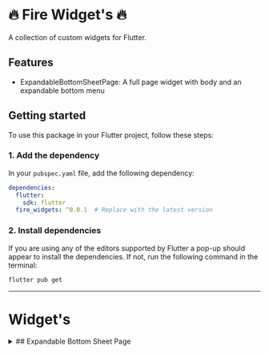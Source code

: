 # 🔥 Fire Widget's 🔥

A collection of custom widgets for Flutter.


## Features

- ExpandableBottomSheetPage: A full page widget with body and an expandable bottom menu

## Getting started

To use this package in your Flutter project, follow these steps:

### 1. Add the dependency

In your `pubspec.yaml` file, add the following dependency:

```yaml
dependencies:
  flutter:
    sdk: flutter
  fire_widgets: ^0.0.1  # Replace with the latest version
```
### 2. Install dependencies
If you are using any of the editors supported by Flutter a pop-up should appear to install the dependencies. If not, run the following command in the terminal:
```bash
flutter pub get
```
***
# Widget's

<details>
<summary>## Expandable Bottom Sheet Page</summary>

### Description
This widget consists of a complete page, with a body and an expandable bottom menu.

### Usage

Use it like any other Flutter widget. But be aware that it is a complete page, so place it as the root of your page. If you want, you can place it inside a Scaffold or another base at this same type.
Here is an usage example:

```dart
void main() {
  runApp(const ExpandableBottomSheetApp());
}

class ExpandableBottomSheetApp extends StatelessWidget {
  const ExpandableBottomSheetApp({super.key});

  @override
  Widget build(BuildContext context) {
    final ThemeData theme = ThemeData(
      colorScheme: ColorScheme.fromSeed(
        seedColor: Colors.blue,
      ),
      useMaterial3: true,
    );

    return MaterialApp(
      theme: theme,
      home: Scaffold(
        appBar: AppBar(
          title: Center(
            child: Text(
              'Expandable Bottom Sheet Example',
            ),
          ),
          backgroundColor: theme.colorScheme.primary,
          foregroundColor: theme.colorScheme.onPrimary,
        ),

        body: ExpandableBottomSheetPage(
          arrowIcon: Icons.keyboard_arrow_up,
          animationDuration: 400,
          headerHeightPercentage: 0.05,
          openedHeightPercentage: 0.5,
          arrowRightMargin: 8,
          arrowColor: theme.colorScheme.onPrimary,
          arrowSize: 24,
          headerDecoration: BoxDecoration(
            color: theme.colorScheme.primary,
            borderRadius: const BorderRadius.vertical(top: Radius.circular(16)),
            boxShadow: [
              BoxShadow(
                color: theme.colorScheme.primary,
                blurRadius: 10,
                offset: const Offset(0, -2),
              ),
            ],
          ),

          body: Center(
            child: Text(
              'This is the main content of the page',
              style: theme.textTheme.bodyLarge,
            ),
          ),

          header: Center(
            child: Text(
              'THIS IS THE HEADER',
              style: TextStyle(
                fontSize: 16,
                fontWeight: FontWeight.bold,
                color: theme.colorScheme.onPrimary,
              ),
              
            ),
          ),
          
          bottomSheetBody: Column(
            children: [
              Padding(
                padding: const EdgeInsets.all(8.0),
                child: Text(
                  'This is the bottom sheet body',
                  style: theme.textTheme.bodyLarge,
                ),
              ),
              Expanded(
                child: ListView.builder(
                  itemCount: 20,
                  itemBuilder: (context, index) {
                    return ListTile(
                      title: Text(
                        'Item $index',
                        style: theme.textTheme.bodyMedium,
                      ),
                    );
                  },
                ),
              ),
            ],
          ),
        ),
      ),
    );
  }
}
```
</details>
